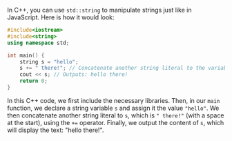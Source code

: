  In C++, you can use `std::string` to manipulate strings just like in JavaScript. Here is how it would look:

```cpp
#include<iostream>
#include<string>
using namespace std;

int main() {
    string s = "hello";
    s += " there!"; // Concatenate another string literal to the variable s.
    cout << s; // Outputs: hello there!
    return 0;
}
```

In this C++ code, we first include the necessary libraries. Then, in our `main` function, we declare a string variable `s` and assign it the value `"hello"`. We then concatenate another string literal to `s`, which is `" there!"` (with a space at the start), using the `+=` operator. Finally, we output the content of `s`, which will display the text: "hello there!".
